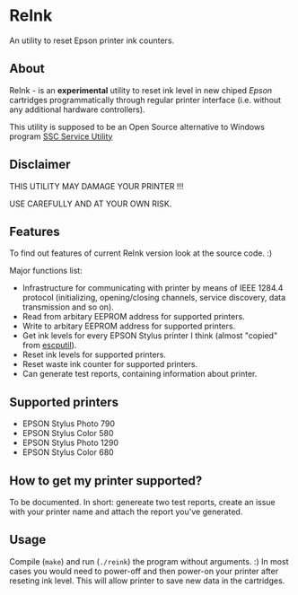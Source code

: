 # ReInk
An utility to reset Epson printer ink counters.

## About

ReInk - is an **experimental** utility to reset ink level in new chiped *Epson*
 cartridges programmatically through regular printer interface (i.e. without
 any additional hardware controllers).

This utility is supposed to be an Open Source alternative to Windows program
[SSC Service Utility](http://www.ssclg.com/epsone.shtml)

## Disclaimer

THIS UTILITY MAY DAMAGE YOUR PRINTER !!!

USE CAREFULLY AND AT YOUR OWN RISK.

## Features
To find out features of current ReInk version look at the source code. :)

Major functions list:
* Infrastructure for communicating with printer by means of IEEE 1284.4 protocol (initializing, opening/closing
channels, service discovery, data transmission and so on).
* Read from arbitary EEPROM address for supported printers.
* Write to arbitary EEPROM address for supported printers.
* Get ink levels for every EPSON Stylus printer I think (almost "copied" from [escputil](http://gimp-print.sourceforge.net/)).
* Reset ink levels for supported printers.
* Reset waste ink counter for supported printers.
* Can generate test reports, containing information about printer.

## Supported printers
* EPSON Stylus Photo 790
* EPSON Stylus Color 580
* EPSON Stylus Photo 1290
* EPSON Stylus Color 680

## How to get my printer supported?
To be documented. In short: genereate two test reports, create an issue with your printer name and attach the report you've generated.

## Usage
Compile (`make`) and run (`./reink`) the program without arguments. :)
In most cases you would need to power-off and then power-on your printer after reseting ink level. This will allow printer
to save new data in the cartridges.
